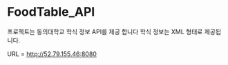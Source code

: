 # FoodTable_API
프로젝트는 동의대학교 학식 정보 API를 제공 합니다
학식 정보는 XML 형태로 제공됩니다. 

URL = http://52.79.155.46:8080 


